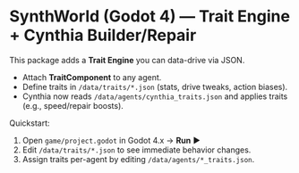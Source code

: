 
# SynthWorld (Godot 4) — Trait Engine + Cynthia Builder/Repair

This package adds a **Trait Engine** you can data-drive via JSON.
- Attach **TraitComponent** to any agent.
- Define traits in `/data/traits/*.json` (stats, drive tweaks, action biases).
- Cynthia now reads `/data/agents/cynthia_traits.json` and applies traits (e.g., speed/repair boosts).

Quickstart:
1) Open `game/project.godot` in Godot 4.x → **Run** ▶
2) Edit `/data/traits/*.json` to see immediate behavior changes.
3) Assign traits per-agent by editing `/data/agents/*_traits.json`.
